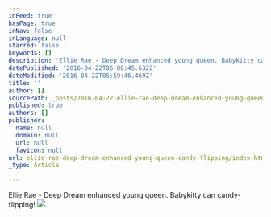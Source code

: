 ```yaml
---
inFeed: true
hasPage: true
inNav: false
inLanguage: null
starred: false
keywords: []
description: 'Ellie Rae - Deep Dream enhanced young queen. Babykitty can candy-flipping!'
datePublished: '2016-04-22T06:00:45.632Z'
dateModified: '2016-04-22T05:59:46.469Z'
title: ''
author: []
sourcePath: _posts/2016-04-22-ellie-rae-deep-dream-enhanced-young-queen-candy-flipping.md
published: true
authors: []
publisher:
  name: null
  domain: null
  url: null
  favicon: null
url: ellie-rae-deep-dream-enhanced-young-queen-candy-flipping/index.html
_type: Article

---
```

Ellie Rae - Deep Dream enhanced young queen. Babykitty can candy-flipping!
![](https://the-grid-user-content.s3-us-west-2.amazonaws.com/7db4443e-e67d-4f5d-87cf-edb461b6bf2e.jpg)
